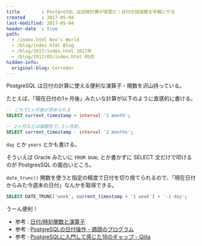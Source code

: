 ```yaml
---
title        : PostgreSQL は日時計算が得意だ！日付の加減算を手軽にやる
created      : 2017-05-04
last-modified: 2017-05-04
header-date  : true
path:
  - /index.html Neo's World
  - /blog/index.html Blog
  - /blog/2017/index.html 2017年
  - /blog/2017/05/index.html 05月
hidden-info:
  original-blog: Corredor
---
```


PostgreSQL は日付の計算に使える便利な演算子・関数を沢山持っている。

たとえば、「現在日付の1ヶ月後」みたいな計算が以下のように直感的に書ける。

```sql
-- これで1ヶ月後が求められる
SELECT current_timestamp + interval '1 month';

-- 2ヶ月などは複数形で。2ヶ月前。
SELECT current_timestamp - interval '2 months';
```

`day` とか `years` とかも書ける。

そういえば Oracle みたいに `FROM DUAL` とか書かずに SELECT 文だけで叩けるのが PostgresSQL の面白いところ。

`date_trunc()` 関数を使うと指定の精度で日付を切り捨てられるので、「現在日付からみた今週末の日付」なんかを取得できる。

```sql
SELECT DATE_TRUNC('week', current_timestamp + '1 week') + '-1 day';
```

うーん便利！

- 参考 : [日付/時刻関数と演算子](https://www.postgresql.jp/document/9.4/html/functions-datetime.html)
- 参考 : [PostgreSQLの日付操作 - 鶏頭のプログラム](http://iteba.hateblo.jp/entry/2015/05/14/185244)
- 参考 : [PostgreSQLに入門して感じた18のギャップ - Qiita](http://qiita.com/laqiiz/items/05975f662fc9697cfd21)
